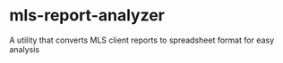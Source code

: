 # mls-report-analyzer
A utility that converts MLS client reports to spreadsheet format for easy analysis
